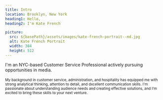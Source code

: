 ```yaml
---
title: Intro
location: Brooklyn, New York
heading1: Hello,
heading2: I'm Kate French

picture:
  src: ${basePath}/assets/images/kate-french-portrait--md.jpg
  alt: Kate French Portrait
  width: 384
  height: 512
---
```


I'm an NYC-based Customer Service Professional actively pursuing opportunities in media.
<br/><br/>
<small>My background in customer service, administration, and hospitality has equipped me with strong analytical thinking, attention to detail, and dxcellent communication skills. I'm passionate about understanding audience needs and creating effective solutions, and I'm excited to bring these skills to your next venture.</small>

